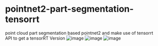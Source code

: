 # pointnet2-part-segmentation-tensorrt
point cloud part segmentation based pointnet2 and make use of tensorrt API to get a tensorRT Version
![image](https://github.com/xiaoxifuhongse/pointnet2-part-segmentation-tensorrt/blob/main/seg1.jpeg)
![image](https://github.com/xiaoxifuhongse/pointnet2-part-segmentation-tensorrt/blob/main/seg.jpeg)
![image](https://github.com/xiaoxifuhongse/pointnet2-part-segmentation-tensorrt/blob/main/webwxgetmsgimg.jpeg)

